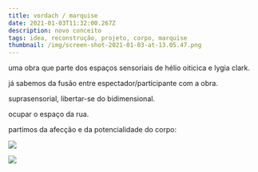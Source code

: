 ```yaml
---
title: vordach / marquise
date: 2021-01-03T11:32:00.267Z
description: novo conceito
tags: idea, reconstrução, projeto, corpo, marquise
thumbnail: /img/screen-shot-2021-01-03-at-13.05.47.png
---
```

uma obra que parte dos espaços sensoriais de hélio oiticica e lygia clark.

já sabemos da fusão entre espectador/participante com a obra.

suprasensorial, libertar-se do bidimensional.

ocupar o espaço da rua.

partimos da afecção e da potencialidade do corpo:

![](/img/screen-shot-2021-01-03-at-13.03.47.png)

![](/img/screen-shot-2021-01-03-at-13.04.05.png)